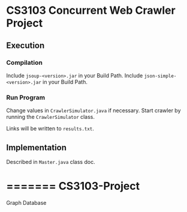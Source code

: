 CS3103 Concurrent Web Crawler Project
==================

## Execution
### Compilation
Include `jsoup-<version>.jar` in your Build Path.
Include `json-simple-<version>.jar` in your Build Path.

### Run Program
Change values in `CrawlerSimulator.java` if necessary. Start crawler by running the `CrawlerSimulator` class.

Links will be written to `results.txt`.

## Implementation
Described in `Master.java` class doc.


=======
CS3103-Project
==============

Graph Database